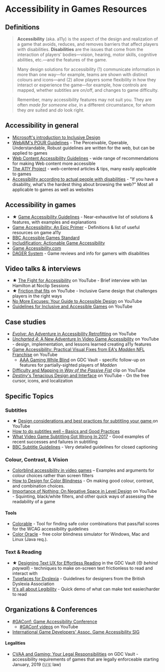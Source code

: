 # Accessibility in Games Resources

## Definitions
> **Accessibility** (aka. a11y) is the aspect of the design and realization of a game that avoids, reduces, and removes barriers that affect players with disabilities. **Disabilities** are the issues that come from the interaction of players' bodies—vision, hearing, motor skills, cognitive abilities, etc.—and the features of the game.

> Many design solutions for accessibility (1) communicate information in more than one way—for example, teams are shown with distinct colours and icons—and (2) allow players some flexibility in how they interact or experience the game—for example, how controls are mapped, whether subtitles are on/off, and changes to game difficulty.

> Remember, many accessibility features may not suit you. They are often *made for someone else*, in a different circumstance, for whom they *are* suited and *do* look right.

## Accessibility in general
  * [Microsoft's introduction to Inclusive Design](https://www.microsoft.com/en-us/design/inclusive)
  * [WebAIM's POUR Guidelines](https://webaim.org/articles/pour/) - The Perceivable, Operable, Understandable, Robust guidelines are written for the web, but can be applied to games
  * [Web Content Accessibility Guidelines](https://www.w3.org/TR/WCAG21/) - wide range of recommendations for making Web content more accessible
  * [The A11Y Project](https://a11yproject.com/) - web-centered articles & tips, many easily applicable to games
  * [Accessibility according to actual people with disabilities](https://axesslab.com/accessibility-according-to-pwd) - "If you have a disability, what's the hardest thing about browsing the web?" Most all applicable to games as well as websites

## Accessibility in games
  * ★ [Game Accessibility Guidelines](http://gameaccessibilityguidelines.com/) - Near-exhaustive list of solutions & features, with examples and explanations 
  * [Game Accessibility: An Epic Primer](https://www.gamasutra.com/blogs/BenLewisEvans/20170601/299072/Game_Accessibility_An_Epic_Primer.php) - Definitions & list of useful resources on game a11y
  * [BBC Accessible Games Standard](http://www.bbc.co.uk/guidelines/futuremedia/accessibility/games.shtml)
  * [Includification: Actionable Game Accessibility](https://www.includification.com/)
  * [Game Accessibility.com](http://game-accessibility.com/)
  * [DAGER System](https://dagersystem.com/) - Game reviews and info for gamers with disabilities
  
## Video talks & interviews
  * ★ [The Fight for Accessibility](https://www.youtube.com/watch?v=EJm3uwTaYng) on YouTube - Brief interview with Ian Hamilton at Noclip Sessions
  * ★ [Friction that fits](https://youtu.be/Zw7aou8ldwA) on YouTube - Inclusive Game design that challenges players in the right ways
  * [No More Excuses: Your Guide to Accessible Design](https://www.youtube.com/watch?v=t5mD1l6miZA) on YouTube
  * [Guidelines for Inclusive and Accessible Games](https://www.youtube.com/watch?v=gYvAbT1JVdQ) on YouTube

## Case studies
  * [_Evolve_: An Adventure in Accessibility Retrofitting](https://www.youtube.com/watch?v=K56VO28WGfA) on YouTube
  * [_Uncharted 4_: A New Adventure In Video Game Accessibility](https://www.youtube.com/watch?v=a0ZNk66ffHg) on YouTube - design, implementation, and lessons learned creating a11y features
  * [Game Accessibility: Practical Visual Fixes from EA's _Madden_ NFL Franchise](https://www.youtube.com/watch?v=h1FwCACS1C0) on YouTube
    * [AAA Gaming While Blind](http://gdcvault.com/play/1025025/AAA-Gaming-While) on GDC Vault - specific follow-up on features for partially-sighted players of _Madden_
  * [Difficulty and Mapping in _Way of the Passive Fist_](https://youtu.be/2fxFbdwVyA4?t=10m41s) clip on YouTube
  * [_Destiny_'s Tenacious Design and Interface](https://youtu.be/zp4NZ8i80QI) on YouTube - On the free cursor, icons, and localization

## Specific Topics
### Subtitles
  * ★ [Design considerations and best practices for subtitling your game ](https://www.youtube.com/watch?v=enHEA2Lk_kg) on YouTube
  * [How to do subtitles well – Basics and Good Practices](https://www.gamasutra.com/blogs/IanHamilton/20150715/248571/How_to_do_subtitles_well__basics_and_good_practices.php)
  * [What Video Game Subtitling Got Wrong In 2017](https://www.md-subs.com/what-game-subs-got-wrong-in-2017) - Good examples of recent successes and failures in subtitling
  * [BBC Subtitle Guidelines](http://bbc.github.io/subtitle-guidelines/) - Very detailed guidelines for closed captioning

### Colour, Contrast, & Vision
  * [Colorblind accessibility in video games](http://www.gamersexperience.com/colorblind-accessibility-in-video-games-is-the-industry-heading-in-the-right-direction/) – Examples and arguments for colour choices rather than screen filters
  * [How to Design for Color Blindness](https://medium.theuxblog.com/how-to-design-for-color-blindness-a6f083b08e12) - On making good colour, contrast, and combination choices.
  * [Importance of Nothing: On Negative Space in Level Design](https://www.youtube.com/watch?v=GZ99gAb4T0o) on YouTube - Squinting, black/white filters, and other quick ways of assessing the readability of a game
#### Tools
  * [Colorable](http://jxnblk.com/colorable/) - Tool for finding safe color combinations that pass/fail scores for the WCAG accessibility guidelines
  * [Color Oracle](http://colororacle.org/) - free color blindness simulator for Windows, Mac and Linux (Java req.).

### Text & Reading
 * ★ [Designing Text UX for Effortless Reading](http://gdcvault.com/play/1025104/Designing-Text-UX-for-Effortless) in the GDC Vault (😞 *behind paywall*) - techniques to make on-screen text frictionless to read and interact with
 * [Typefaces for Dyslexia](https://bdatech.org/what-technology/typefaces-for-dyslexia/) - Guidelines for designers from the British Dyslexia Association
 * [It's all about Legibility](http://www.tomontheweb2.ca/CMX/4D5E2/) - Quick demo of what can make text easier/harder to read

## Organizations & Conferences  
  * [#GAConf: Game Accessibility Conference](https://www.gaconf.com/conference/)
    * [#GAConf videos](https://www.youtube.com/channel/UCKWG26bBd7TOiaLtc_crqvw) on YouTube
  * [International Game Developers' Assoc. Game Accessibility SIG](https://igda-gasig.org)
#### Legalities
  * [CVAA and Gaming: Your Legal Responsibilities](http://gdcvault.com/play/1025005/The-CVAA-and-Gaming-Your) on GDC Vault - accessibility requirements of games that are legally enforceable starting January, 2019 (🇺🇸 law)
